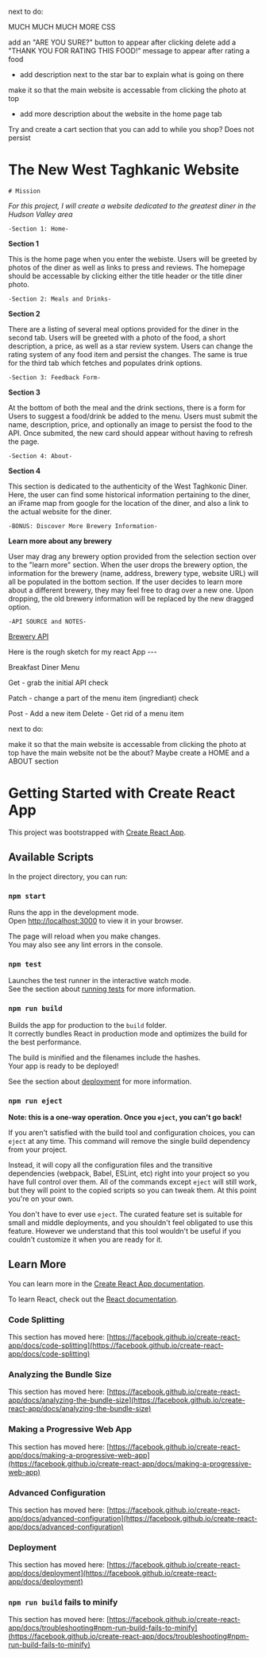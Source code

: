 
next to do: 

MUCH MUCH MUCH MORE CSS


add an "ARE YOU SURE?" button to appear after clicking delete
add a "THANK YOU FOR RATING THIS FOOD!" message to appear after rating a food
- add description next to the star bar to explain what is going on there

make it so that the main website is accessable from clicking the photo at top
- add more description about the website in the home page tab

Try and create a cart section that you can add to while you shop? Does not persist 



#  The New West Taghkanic Website

    # Mission
*For this project, I will create a website dedicated to the greatest diner in the Hudson Valley area*


    -Section 1: Home-

**Section 1**

This is the home page when you enter the webiste. Users will be greeted by photos of the diner as well as links to press and reviews. The homepage should be accessable by clicking either the title header or the title diner photo.


    -Section 2: Meals and Drinks-

**Section 2**

There are a listing of several meal options provided for the diner in the second tab. Users will be greeted with a photo of the food, a short description, a price, as well as a star review system. Users can change the rating system of any food item and persist the changes. The same is true for the third tab which fetches and populates drink options.


    -Section 3: Feedback Form-

**Section 3**

At the bottom of both the meal and the drink sections, there is a form for Users to suggest a food/drink be added to the menu. Users must submit the name, description, price, and optionally an image to persist the food to the API. Once submited, the new card should appear without having to refresh the page.

    -Section 4: About-

**Section 4**

This section is dedicated to the authenticity of the West Taghkonic Diner. Here, the user can find some historical information pertaining to the diner, an iFrame map from google for the location of the diner, and also a link to the actual website for the diner.






    -BONUS: Discover More Brewery Information-

**Learn more about any brewery**

User may drag any brewery option provided from the selection section over to the "learn more" section. When the user drops the brewery option, the information for the brewery (name, address, brewery type, website URL) will all be populated in the bottom section. If the user decides to learn more about a different brewery, they may feel free to drag over a new one. Upon dropping, the old brewery information will be replaced by the new dragged option.




    -API SOURCE and NOTES-
[Brewery API](https://www.openbrewerydb.org/documentation)







Here is the rough sketch for my react App --- 

Breakfast Diner Menu



Get - grab the initial API 
check

Patch - change a part of the menu item (ingrediant)
check

 

Post - Add a new item
Delete - Get rid of a menu item


next to do: 

make it so that the main website is accessable from clicking the photo at top
have the main website not be the about? Maybe create a HOME and a ABOUT section


















# Getting Started with Create React App

This project was bootstrapped with [Create React App](https://github.com/facebook/create-react-app).

## Available Scripts

In the project directory, you can run:

### `npm start`

Runs the app in the development mode.\
Open [http://localhost:3000](http://localhost:3000) to view it in your browser.

The page will reload when you make changes.\
You may also see any lint errors in the console.

### `npm test`

Launches the test runner in the interactive watch mode.\
See the section about [running tests](https://facebook.github.io/create-react-app/docs/running-tests) for more information.

### `npm run build`

Builds the app for production to the `build` folder.\
It correctly bundles React in production mode and optimizes the build for the best performance.

The build is minified and the filenames include the hashes.\
Your app is ready to be deployed!

See the section about [deployment](https://facebook.github.io/create-react-app/docs/deployment) for more information.

### `npm run eject`

**Note: this is a one-way operation. Once you `eject`, you can't go back!**

If you aren't satisfied with the build tool and configuration choices, you can `eject` at any time. This command will remove the single build dependency from your project.

Instead, it will copy all the configuration files and the transitive dependencies (webpack, Babel, ESLint, etc) right into your project so you have full control over them. All of the commands except `eject` will still work, but they will point to the copied scripts so you can tweak them. At this point you're on your own.

You don't have to ever use `eject`. The curated feature set is suitable for small and middle deployments, and you shouldn't feel obligated to use this feature. However we understand that this tool wouldn't be useful if you couldn't customize it when you are ready for it.

## Learn More

You can learn more in the [Create React App documentation](https://facebook.github.io/create-react-app/docs/getting-started).

To learn React, check out the [React documentation](https://reactjs.org/).

### Code Splitting

This section has moved here: [https://facebook.github.io/create-react-app/docs/code-splitting](https://facebook.github.io/create-react-app/docs/code-splitting)

### Analyzing the Bundle Size

This section has moved here: [https://facebook.github.io/create-react-app/docs/analyzing-the-bundle-size](https://facebook.github.io/create-react-app/docs/analyzing-the-bundle-size)

### Making a Progressive Web App

This section has moved here: [https://facebook.github.io/create-react-app/docs/making-a-progressive-web-app](https://facebook.github.io/create-react-app/docs/making-a-progressive-web-app)

### Advanced Configuration

This section has moved here: [https://facebook.github.io/create-react-app/docs/advanced-configuration](https://facebook.github.io/create-react-app/docs/advanced-configuration)

### Deployment

This section has moved here: [https://facebook.github.io/create-react-app/docs/deployment](https://facebook.github.io/create-react-app/docs/deployment)

### `npm run build` fails to minify

This section has moved here: [https://facebook.github.io/create-react-app/docs/troubleshooting#npm-run-build-fails-to-minify](https://facebook.github.io/create-react-app/docs/troubleshooting#npm-run-build-fails-to-minify)

